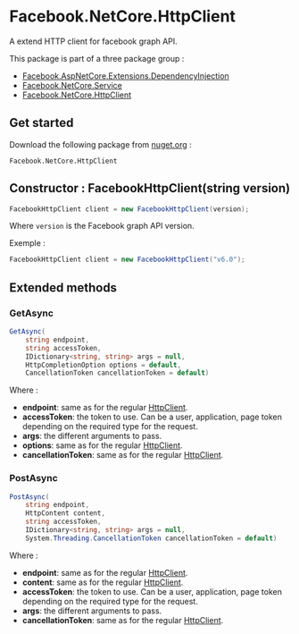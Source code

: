 # Facebook.NetCore.HttpClient

A extend HTTP client for facebook graph API.

This package is part of a three package group :
- [Facebook.AspNetCore.Extensions.DependencyInjection](https://github.com/pedro-de-rycker/Facebook.AspNetCore.Extensions.DependencyInjection)
- [Facebook.NetCore.Service](https://github.com/pedro-de-rycker/Facebook.NetCore.Service)
- [Facebook.NetCore.HttpClient](https://github.com/pedro-de-rycker/Facebook.NetCore.HttpClient)

## Get started

Download the following package from [nuget.org](https://www.nuget.org/) :

```
Facebook.NetCore.HttpClient
```

## Constructor : FacebookHttpClient(string version)

```csharp
FacebookHttpClient client = new FacebookHttpClient(version);
```
Where `version` is the Facebook graph API version.

Exemple :

```csharp
FacebookHttpClient client = new FacebookHttpClient("v6.0");
```
## Extended methods

### GetAsync

````csharp
GetAsync(
    string endpoint,
    string accessToken,
    IDictionary<string, string> args = null,
    HttpCompletionOption options = default,
    CancellationToken cancellationToken = default)
````

Where :
- **endpoint**: same as for the regular [HttpClient](https://docs.microsoft.com/dotnet/api/system.net.http.httpclient?view=netcore-3.1).
- **accessToken**: the token to use. Can be a user, application, page token depending on the required type for the request.
- **args**: the different arguments to pass.
- **options**: same as for the regular [HttpClient](https://docs.microsoft.com/dotnet/api/system.net.http.httpclient?view=netcore-3.1).
- **cancellationToken**: same as for the regular [HttpClient](https://docs.microsoft.com/dotnet/api/system.net.http.httpclient?view=netcore-3.1).

### PostAsync

````csharp
PostAsync(
    string endpoint,
    HttpContent content,
    string accessToken,
    IDictionary<string, string> args = null,
    System.Threading.CancellationToken cancellationToken = default)
````

Where :
- **endpoint**: same as for the regular [HttpClient](https://docs.microsoft.com/dotnet/api/system.net.http.httpclient?view=netcore-3.1).
- **content**: same as for the regular [HttpClient](https://docs.microsoft.com/dotnet/api/system.net.http.httpclient?view=netcore-3.1).
- **accessToken**: the token to use. Can be a user, application, page token depending on the required type for the request.
- **args**: the different arguments to pass.
- **cancellationToken**: same as for the regular [HttpClient](https://docs.microsoft.com/dotnet/api/system.net.http.httpclient?view=netcore-3.1).
